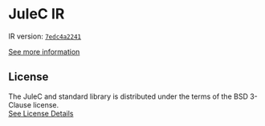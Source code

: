 # JuleC IR

IR version: [`7edc4a2241`](https://github.com/julelang/jule/tree/7edc4a2241f2c1a792af32f2532245f98c95c022)

[See more information](https://manual.jule.dev/getting-started/installation/compiling-from-source/compile-from-ir)

## License

The JuleC and standard library is distributed under the terms of the BSD 3-Clause license. \
[See License Details](./LICENSE)
